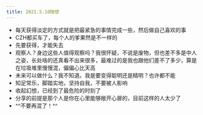 ```yaml
---
title: 2021.5.10随想
---
```


- 每天获得淡定的方式就是把最紧急的事情完成一些，然后做自己喜欢的事
- CZH都买车了，每个人的爹果然是不一样的
- 先要获得，才能失去
- 观察人？身边这些人值得观察吗？我很怀疑，不说是废物，但也差不多是中人之姿，长处啥的还真看不出来很多，最难过的是我也跟他们差不了多少，算是在垃圾堆里慢慢混，偏偏心比天高
- 未来可以做什么？我不知道。我是要变得聪明还是精明？也许都不能
- 知足常乐，脚踏实地，坚持自我，不要被人影响
- 收起幻想，已经到了最危险的时刻了
- 分享的前提是那个人是你在心里能够敞开心扉的，目前这样的人太少了
- ^^不要再混了！^^